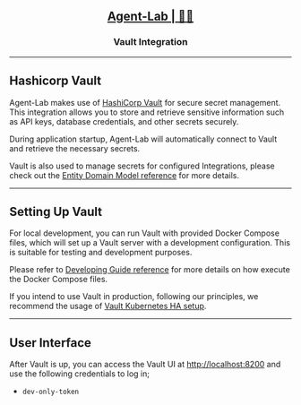 <h2 align="center"><a href="https://github.com/bsantanna/agent-lab">Agent-Lab | 🤖🧪</a></h2>
<h3 align="center">Vault Integration</h3>

---

## Hashicorp Vault

Agent-Lab makes use of [HashiCorp Vault](https://www.hashicorp.com/en/products/vault) for secure secret management. This integration allows you to store and retrieve sensitive information such as API keys, database credentials, and other secrets securely.

During application startup, Agent-Lab will automatically connect to Vault and retrieve the necessary secrets.

Vault is also used to manage secrets for configured Integrations, please check out the [Entity Domain Model reference](DOMAIN.md) for more details.

---

## Setting Up Vault

For local development, you can run Vault with provided Docker Compose files, which will set up a Vault server with a development configuration. This is suitable for testing and development purposes.

Please refer to [Developing Guide reference](DEV_GUIDE.md) for more details on how execute the Docker Compose files.

If you intend to use Vault in production, following our principles, we recommend the usage of [Vault Kubernetes HA setup](https://developer.hashicorp.com/vault/docs/deploy/kubernetes).

---

## User Interface

After Vault is up, you can access the Vault UI at [http://localhost:8200](http://localhost:8200) and use the following credentials to log in;

- `dev-only-token`

